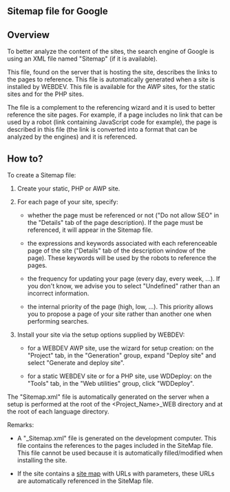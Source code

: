 


## Sitemap file for Google
			



<a name="NOTE1"></a>
<a name="NOTE1_1"></a>


## Overview
<a name="overview_ELTTEXTE000119"></a>
To better analyze the content of the sites, the search engine of Google is using an XML file named "Sitemap" (if it is available).

This file, found on the server that is hosting the site, describes the links to the pages to reference. This file is automatically generated when a site is installed by WEBDEV. This file is available for the AWP sites, for the static sites and for the PHP sites.

The file is a complement to the referencing wizard and it is used to better reference the site pages. For example, if a page includes no link that can be used by a robot (link containing JavaScript code for example), the page is described in this file (the link is converted into a format that can be analyzed by the engines) and it is referenced.

<a name="NOTE2"></a>
<a name="NOTE2_1"></a>


## How to?
<a name="how_ELTTEXTE000143"></a>
To create a Sitemap file: 

1. Create your static, PHP or AWP site.

2. For each page of your site, specify:

	- whether the page must be referenced or not ("Do not allow SEO" in the "Details" tab of the page description). If the page must be referenced, it will appear in the Sitemap file.

	- the expressions and keywords associated with each referenceable page of the site ("Details" tab of the description window of the page). These keywords will be used by the robots to reference the pages.

	- the frequency for updating your page (every day, every week, ...). If you don't know, we advise you to select "Undefined" rather than an incorrect information.

	- the internal priority of the page (high, low, ...). This priority allows you to propose a page of your site rather than another one when performing searches.




3. Install your site via the setup options supplied by WEBDEV:

	- for a WEBDEV AWP site, use the wizard for setup creation: on the "Project" tab, in the "Generation" group, expand "Deploy site" and select "Generate and deploy site".

	- for a static WEBDEV site or for a PHP site, use WDDeploy: on the "Tools" tab, in the "Web utilities" group, click "WDDeploy".







The "Sitemap.xml" file is automatically generated on the server when a setup is performed at the root of the &lt;Project_Name&gt;_WEB directory and at the root of each language directory.

Remarks: 

- A "_Sitemap.xml" file is generated on the development computer. This file contains the references to the pages included in the SiteMap file. This file cannot be used because it is automatically filled/modified when installing the site.

- If the site contains a [site map](../WDChamp/1013300.md) with URLs with parameters, these URLs are automatically referenced in the SiteMap file.





